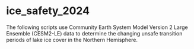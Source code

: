 # ice_safety_2024
The following scripts use Community Earth System Model Version 2 Large Ensemble (CESM2-LE) data to determine the changing unsafe transition periods of lake ice cover in the Northern Hemisphere. 
